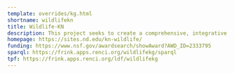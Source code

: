 ```yaml
---
template: overrides/kg.html
shortname: wildlifekn
title: Wildlife-KN
description: This project seeks to create a comprehensive, integrative knowledge network for the management of wildlife in the context of climate change
homepage: https://sites.nd.edu/kn-wildlife/
funding: https://www.nsf.gov/awardsearch/showAward?AWD_ID=2333795
sparql: https://frink.apps.renci.org/wildlifekg/sparql
tpf: https://frink.apps.renci.org/ldf/wildlifekg
---
```


